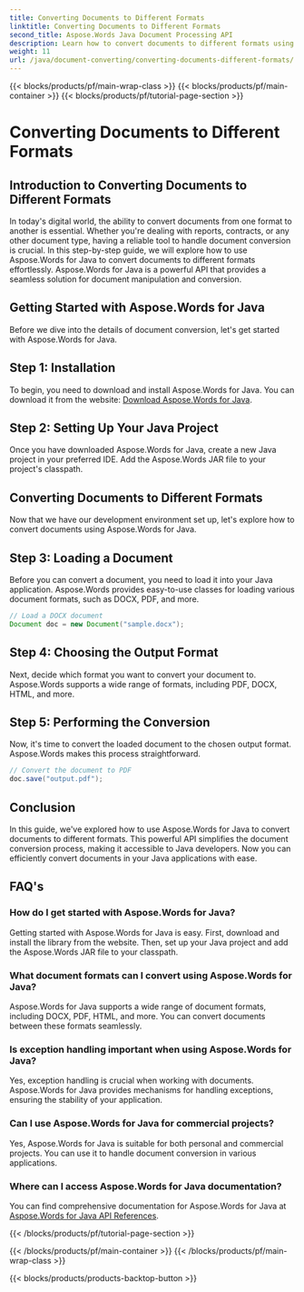 ```yaml
---
title: Converting Documents to Different Formats
linktitle: Converting Documents to Different Formats
second_title: Aspose.Words Java Document Processing API
description: Learn how to convert documents to different formats using Aspose.Words for Java. Step-by-step guide for efficient document conversion.
weight: 11
url: /java/document-converting/converting-documents-different-formats/
---
```


{{< blocks/products/pf/main-wrap-class >}}
{{< blocks/products/pf/main-container >}}
{{< blocks/products/pf/tutorial-page-section >}}

# Converting Documents to Different Formats


## Introduction to Converting Documents to Different Formats

In today's digital world, the ability to convert documents from one format to another is essential. Whether you're dealing with reports, contracts, or any other document type, having a reliable tool to handle document conversion is crucial. In this step-by-step guide, we will explore how to use Aspose.Words for Java to convert documents to different formats effortlessly. Aspose.Words for Java is a powerful API that provides a seamless solution for document manipulation and conversion.

## Getting Started with Aspose.Words for Java

Before we dive into the details of document conversion, let's get started with Aspose.Words for Java.

## Step 1: Installation

To begin, you need to download and install Aspose.Words for Java. You can download it from the website: [Download Aspose.Words for Java](https://releases.aspose.com/words/java/).

## Step 2: Setting Up Your Java Project

Once you have downloaded Aspose.Words for Java, create a new Java project in your preferred IDE. Add the Aspose.Words JAR file to your project's classpath.

## Converting Documents to Different Formats

Now that we have our development environment set up, let's explore how to convert documents using Aspose.Words for Java.

## Step 3: Loading a Document

Before you can convert a document, you need to load it into your Java application. Aspose.Words provides easy-to-use classes for loading various document formats, such as DOCX, PDF, and more.

```java
// Load a DOCX document
Document doc = new Document("sample.docx");
```

## Step 4: Choosing the Output Format

Next, decide which format you want to convert your document to. Aspose.Words supports a wide range of formats, including PDF, DOCX, HTML, and more.

## Step 5: Performing the Conversion

Now, it's time to convert the loaded document to the chosen output format. Aspose.Words makes this process straightforward.

```java
// Convert the document to PDF
doc.save("output.pdf");
```

## Conclusion

In this guide, we've explored how to use Aspose.Words for Java to convert documents to different formats. This powerful API simplifies the document conversion process, making it accessible to Java developers. Now you can efficiently convert documents in your Java applications with ease.

## FAQ's

### How do I get started with Aspose.Words for Java?

Getting started with Aspose.Words for Java is easy. First, download and install the library from the website. Then, set up your Java project and add the Aspose.Words JAR file to your classpath.

### What document formats can I convert using Aspose.Words for Java?

Aspose.Words for Java supports a wide range of document formats, including DOCX, PDF, HTML, and more. You can convert documents between these formats seamlessly.

### Is exception handling important when using Aspose.Words for Java?

Yes, exception handling is crucial when working with documents. Aspose.Words for Java provides mechanisms for handling exceptions, ensuring the stability of your application.

### Can I use Aspose.Words for Java for commercial projects?

Yes, Aspose.Words for Java is suitable for both personal and commercial projects. You can use it to handle document conversion in various applications.

### Where can I access Aspose.Words for Java documentation?

You can find comprehensive documentation for Aspose.Words for Java at [Aspose.Words for Java API References](https://reference.aspose.com/words/java/).

{{< /blocks/products/pf/tutorial-page-section >}}

{{< /blocks/products/pf/main-container >}}
{{< /blocks/products/pf/main-wrap-class >}}

{{< blocks/products/products-backtop-button >}}
